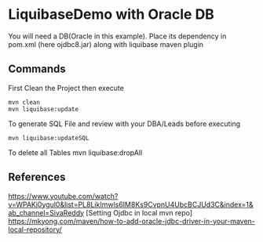 # LiquibaseDemo with Oracle DB
You will need a DB(Oracle in this example). Place its dependency in pom.xml (here ojdbc8.jar) along with liquibase maven plugin

## Commands
First Clean the Project then execute 

    mvn clean
    mvn liquibase:update
 
 To generate SQL File and review with your DBA/Leads before executing 
 
    mvn liquibase:updateSQL

To delete all Tables
    mvn liquibase:dropAll
    
## References
https://www.youtube.com/watch?v=WPAKj0ygul0&list=PL8LikImwls6IM8Ks9CvpnU4UbcBCJUd3C&index=1&ab_channel=SivaReddy
[Setting Ojdbc in local mvn repo] https://mkyong.com/maven/how-to-add-oracle-jdbc-driver-in-your-maven-local-repository/
